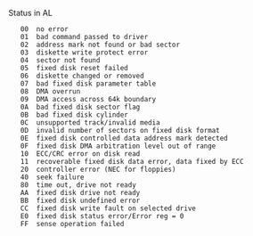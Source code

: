 Status in AL

	   00  no error
	   01  bad command passed to driver
	   02  address mark not found or bad sector
	   03  diskette write protect error
	   04  sector not found
	   05  fixed disk reset failed
	   06  diskette changed or removed
	   07  bad fixed disk parameter table
	   08  DMA overrun
	   09  DMA access across 64k boundary
	   0A  bad fixed disk sector flag
	   0B  bad fixed disk cylinder
	   0C  unsupported track/invalid media
	   0D  invalid number of sectors on fixed disk format
	   0E  fixed disk controlled data address mark detected
	   0F  fixed disk DMA arbitration level out of range
	   10  ECC/CRC error on disk read
	   11  recoverable fixed disk data error, data fixed by ECC
	   20  controller error (NEC for floppies)
	   40  seek failure
	   80  time out, drive not ready
	   AA  fixed disk drive not ready
	   BB  fixed disk undefined error
	   CC  fixed disk write fault on selected drive
	   E0  fixed disk status error/Error reg = 0
	   FF  sense operation failed